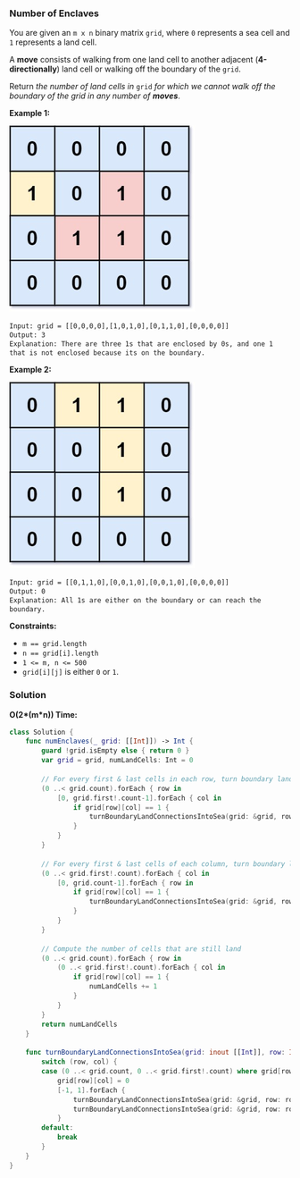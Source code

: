 
### Number of Enclaves

You are given an `m x n` binary matrix `grid`, where `0` represents a sea cell and `1` represents a land cell.

A __move__ consists of walking from one land cell to another adjacent (__4-directionally__) land cell or walking off the boundary of the `grid`.

Return _the number of land cells in_ `grid` _for which we cannot walk off the boundary of the grid in any number of_ ***moves***.

__Example 1:__

![images/question_1020-1.jpg](images/question_1020-1.jpg)

```
Input: grid = [[0,0,0,0],[1,0,1,0],[0,1,1,0],[0,0,0,0]]
Output: 3
Explanation: There are three 1s that are enclosed by 0s, and one 1 that is not enclosed because its on the boundary.
```

__Example 2:__

![images/question_1020-2.jpg](images/question_1020-2.jpg)

```
Input: grid = [[0,1,1,0],[0,0,1,0],[0,0,1,0],[0,0,0,0]]
Output: 0
Explanation: All 1s are either on the boundary or can reach the boundary.
```

__Constraints:__
* `m == grid.length`
* `n == grid[i].length`
* `1 <= m, n <= 500`
* `grid[i][j]` is either `0` or `1`.

### Solution
__O(2\*(m*n)) Time:__
```Swift
class Solution {
    func numEnclaves(_ grid: [[Int]]) -> Int {
        guard !grid.isEmpty else { return 0 }
        var grid = grid, numLandCells: Int = 0

        // For every first & last cells in each row, turn boundary land connections into sea
        (0 ..< grid.count).forEach { row in
            [0, grid.first!.count-1].forEach { col in
                if grid[row][col] == 1 {
                    turnBoundaryLandConnectionsIntoSea(grid: &grid, row: row, col: col)
                }
            }
        }

        // For every first & last cells of each column, turn boundary land connections into sea
        (0 ..< grid.first!.count).forEach { col in
            [0, grid.count-1].forEach { row in
                if grid[row][col] == 1 {
                    turnBoundaryLandConnectionsIntoSea(grid: &grid, row: row, col: col)
                }
            }
        }

        // Compute the number of cells that are still land
        (0 ..< grid.count).forEach { row in
            (0 ..< grid.first!.count).forEach { col in
                if grid[row][col] == 1 {
                    numLandCells += 1
                }
            }
        }
        return numLandCells
    }
    
    func turnBoundaryLandConnectionsIntoSea(grid: inout [[Int]], row: Int, col: Int) {
        switch (row, col) {
        case (0 ..< grid.count, 0 ..< grid.first!.count) where grid[row][col] == 1:
            grid[row][col] = 0
            [-1, 1].forEach {
                turnBoundaryLandConnectionsIntoSea(grid: &grid, row: row+$0, col: col)
                turnBoundaryLandConnectionsIntoSea(grid: &grid, row: row, col: col+$0)
            }
        default:
            break
        }
    }
}
```